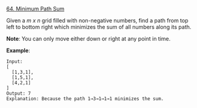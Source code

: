 [64. Minimum Path Sum](https://leetcode.com/problems/minimum-path-sum/)

Given a *m x n* grid filled with non-negative numbers, find a path from top left to bottom right which minimizes the sum of all numbers along its path.

**Note**: You can only move either down or right at any point in time.

**Example**:

```
Input:
[
  [1,3,1],
  [1,5,1],
  [4,2,1]
]
Output: 7
Explanation: Because the path 1→3→1→1→1 minimizes the sum.
```
